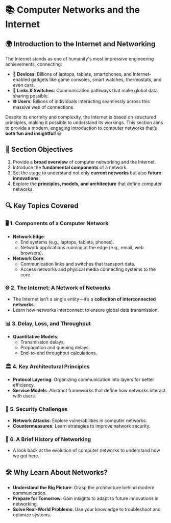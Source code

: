 # 📚 **Computer Networks and the Internet**

## 🌍 **Introduction to the Internet and Networking**

The Internet stands as one of humanity's most impressive engineering achievements, connecting:

- **📱 Devices**: Billions of laptops, tablets, smartphones, and Internet-enabled gadgets like game consoles, smart watches, thermostats, and even cars.  
- **🔗 Links & Switches**: Communication pathways that make global data sharing possible.  
- **🌐 Users**: Billions of individuals interacting seamlessly across this massive web of connections.

Despite its enormity and complexity, the Internet is based on structured principles, making it possible to understand its workings. This section aims to provide a modern, engaging introduction to computer networks that’s **both fun and insightful**! 😃  


## 🎯 **Section Objectives**
1. Provide a **broad overview** of computer networking and the Internet.  
2. Introduce the **fundamental components** of a network.  
3. Set the stage to understand not only **current networks** but also **future innovations**.  
4. Explore the **principles, models, and architecture** that define computer networks.  


## 🔍 **Key Topics Covered**

### 🖥️ **1. Components of a Computer Network**
- **Network Edge**:  
  - End systems (e.g., laptops, tablets, phones).  
  - Network applications running at the edge (e.g., email, web browsers).  
- **Network Core**:  
  - Communication links and switches that transport data.  
  - Access networks and physical media connecting systems to the core.

### 🌐 **2. The Internet: A Network of Networks**
- The Internet isn’t a single entity—it’s a **collection of interconnected networks**.  
- Learn how networks interconnect to ensure global data transmission.

### 📊 **3. Delay, Loss, and Throughput**
- **Quantitative Models**:  
  - Transmission delays.  
  - Propagation and queuing delays.  
  - End-to-end throughput calculations.  

### 🏛️ **4. Key Architectural Principles**
- **Protocol Layering**: Organizing communication into layers for better efficiency.  
- **Service Models**: Abstract frameworks that define how networks interact with users.

### 🔐 **5. Security Challenges**
- **Network Attacks**: Explore vulnerabilities in computer networks.  
- **Countermeasures**: Learn strategies to improve network security.

### 📜 **6. A Brief History of Networking**
- A look back at the evolution of computer networks to understand how we got here.  


## 🛠️ **Why Learn About Networks?**
- **Understand the Big Picture**: Grasp the architecture behind modern communication.  
- **Prepare for Tomorrow**: Gain insights to adapt to future innovations in networking.  
- **Solve Real-World Problems**: Use your knowledge to troubleshoot and optimize systems.
